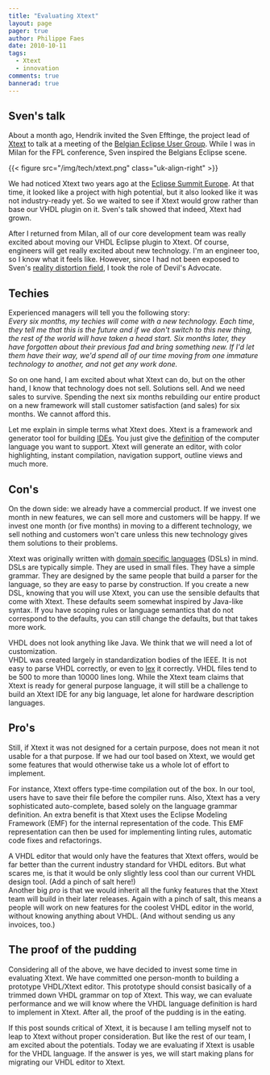 ```yaml
---
title: "Evaluating Xtext"
layout: page 
pager: true
author: Philippe Faes
date: 2010-10-11
tags: 
  - Xtext
  - innovation
comments: true
bannerad: true
---
```


## Sven's talk

About a month ago, Hendrik invited the Sven Efftinge, the project lead of [Xtext](http://www.eclipse.org/Xtext) to talk at a meeting of the <a href="http://www.peopleware.be/index.php/nieuws/84-belgian-eclipse-user-group-augustus-2010" class="elf-external elf-icon">Belgian Eclipse User Group</a>. While I was in Milan for the FPL conference, Sven inspired the Belgians Eclipse scene.

{{< figure src="/img/tech/xtext.png" class="uk-align-right" >}}

We had noticed Xtext two years ago at the <a href="http://www.eclipsecon.org/summiteurope2008/" class="elf-external elf-icon">Eclipse Summit Europe</a>. At that time, it looked like a project with high potential, but it also looked like it was not industry-ready yet. So we waited to see if Xtext would grow rather than base our VHDL plugin on it. Sven's talk showed that indeed, Xtext had grown.

After I returned from Milan, all of our core development team was really excited about moving our VHDL Eclipse plugin to Xtext. Of course, engineers will get really excited about new technology. I'm an engineer too, so I know what it feels like. However, since I had not been exposed to Sven's <a href="http://en.wikipedia.org/wiki/Reality_distortion_field" class="elf-external elf-icon">reality distortion field</a>, I took the role of Devil's Advocate.

## Techies

Experienced managers will tell you the following story:<br/><em>Every six months, my techies will come with a new technology. Each time, they tell me that this is the future and if we don't switch to this new thing, the rest of the world will have taken a head start. Six months later, they have forgotten about their previous fad and bring something new. If I'd let them have their way, we'd spend all of our time moving from one immature technology to another, and not get any work done.</em>

So on one hand, I am excited about what Xtext can do, but on the other hand, I know that technology does not sell. Solutions sell. And we need sales to survive. Spending the next six months rebuilding our entire product on a new framework will stall customer satisfaction (and sales) for six months. We cannot afford this.

Let me explain in simple terms what Xtext does. Xtext is a framework and generator tool for building <a href="http://en.wikipedia.org/wiki/Integrated_development_environment" class="elf-external elf-icon">IDEs</a>. You just give the <a href="http://en.wikipedia.org/wiki/Formal_grammar" class="elf-external elf-icon">definition</a> of the computer language you want to support. Xtext will generate an editor, with color highlighting, instant compilation, navigation support, outline views and much more.

## Con's

On the down side: we already have a commercial product. If we invest one month in new features, we can sell more and customers will be happy. If we invest one month (or five months) in moving to a different technology, we sell nothing and customers won't care unless this new technology gives them solutions to their problems.

Xtext was originally written with <a href="http://en.wikipedia.org/wiki/Domain-specific_language" class="elf-external elf-icon">domain specific languages</a> (DSLs) in mind. DSLs are typically simple. They are used in small files. They have a simple grammar. They are designed by the same people that build a parser for the language, so they are easy to parse by construction. If you create a new DSL, knowing that you will use Xtext, you can use the sensible defaults that come with Xtext. These defaults seem somewhat inspired by Java-like syntax. If you have scoping rules or language semantics that do not correspond to the defaults, you can still change the defaults, but that takes more work.

VHDL does not look anything like Java. We think that we will need a lot of customization.<br/>VHDL was created largely in standardization bodies of the IEEE. It is not easy to parse VHDL correctly, or even to <a href="http://en.wikipedia.org/wiki/Lexical_analysis" class="elf-external elf-icon">lex</a> it correctly. VHDL files tend to be 500 to more than 10000 lines long. While the Xtext team claims that Xtext is ready for general purpose language, it will still be a challenge to build an Xtext IDE for any big language, let alone for hardware description languages.

## Pro's

Still, if Xtext it was not designed for a certain purpose, does not mean it not usable for a that purpose. If we had our tool based on Xtext, we would get some features that would otherwise take us a whole lot of effort to implement.

For instance, Xtext offers type-time compilation out of the box. In our tool, users have to save their file before the compiler runs. Also, Xtext has a very sophisticated auto-complete, based solely on the language grammar definition. An extra benefit is that Xtext uses the Eclipse Modeling Framework (EMF) for the internal representation of the code. This EMF representation can then be used for implementing linting rules, automatic code fixes and refactorings.

A VHDL editor that would only have the features that Xtext offers, would be far better than the current industry standard for VHDL editors. But what scares me, is that it would be only slightly less cool than our current VHDL design tool. (Add a pinch of salt here!)<br/>Another big <em>pro</em> is that we would inherit all the funky features that the Xtext team will build in their later releases. Again with a pinch of salt, this means a people will work on new features for the coolest VHDL editor in the world, without knowing anything about VHDL. (And without sending us any invoices, too.)

## The proof of the pudding

Considering all of the above, we have decided to invest some time in evaluating Xtext. We have committed one person-month to building a prototype VHDL/Xtext editor. This prototype should consist basically of a trimmed down VHDL grammar on top of Xtext. This way, we can evaluate performance and we will know where the VHDL language definition is hard to implement in Xtext. After all, the proof of the pudding is in the eating.

If this post sounds critical of Xtext, it is because I am telling myself not to leap to Xtext without proper consideration. But like the rest of our team, I am excited about the potentials. Today we are evaluating if Xtext is usable for the VHDL language. If the answer is yes, we will start making plans for migrating our VHDL editor to Xtext.

